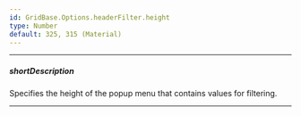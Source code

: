 ```yaml
---
id: GridBase.Options.headerFilter.height
type: Number
default: 325, 315 (Material)
---
```

---
##### shortDescription
Specifies the height of the popup menu that contains values for filtering.

---

